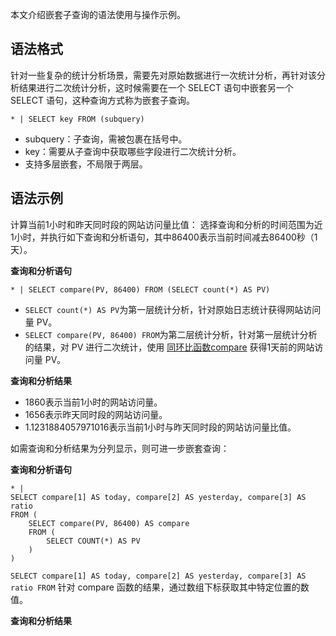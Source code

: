 本文介绍嵌套子查询的语法使用与操作示例。

## 语法格式

针对一些复杂的统计分析场景，需要先对原始数据进行一次统计分析，再针对该分析结果进行二次统计分析，这时候需要在一个 SELECT 语句中嵌套另一个 SELECT 语句，这种查询方式称为嵌套子查询。

```
* | SELECT key FROM (subquery)
```

- subquery：子查询，需被包裹在括号中。
- key：需要从子查询中获取哪些字段进行二次统计分析。
- 支持多层嵌套，不局限于两层。


## 语法示例

计算当前1小时和昨天同时段的网站访问量比值：
选择查询和分析的时间范围为近1小时，并执行如下查询和分析语句，其中86400表示当前时间减去86400秒（1天）。

**查询和分析语句**

```
* | SELECT compare(PV, 86400) FROM (SELECT count(*) AS PV)
```
- `SELECT count(*) AS PV`为第一层统计分析，针对原始日志统计获得网站访问量 PV。
- `SELECT compare(PV, 86400) FROM`为第二层统计分析，针对第一层统计分析的结果，对 PV 进行二次统计，使用 [同环比函数compare](https://intl.cloud.tencent.com/document/product/614/43575) 获得1天前的网站访问量 PV。

**查询和分析结果**

- 1860表示当前1小时的网站访问量。
- 1656表示昨天同时段的网站访问量。
- 1.1231884057971016表示当前1小时与昨天同时段的网站访问量比值。



如需查询和分析结果为分列显示，则可进一步嵌套查询：

**查询和分析语句**

```
* | 
SELECT compare[1] AS today, compare[2] AS yesterday, compare[3] AS ratio
FROM (
    SELECT compare(PV, 86400) AS compare
    FROM (
        SELECT COUNT(*) AS PV
    )
)
```
`SELECT compare[1] AS today, compare[2] AS yesterday, compare[3] AS ratio FROM` 针对 compare 函数的结果，通过数组下标获取其中特定位置的数值。

**查询和分析结果**

